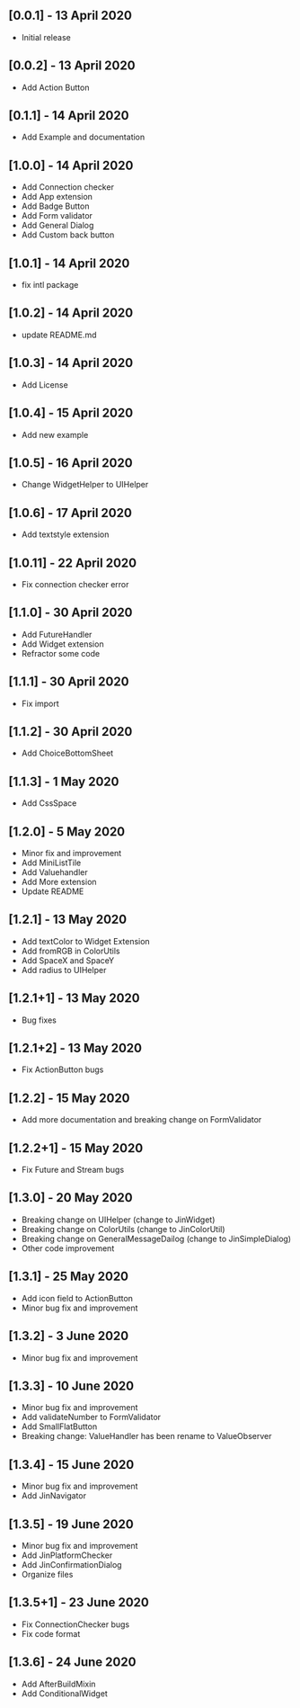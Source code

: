 ## [0.0.1] - 13 April 2020

- Initial release

## [0.0.2] - 13 April 2020

- Add Action Button

## [0.1.1] - 14 April 2020

- Add Example and documentation

## [1.0.0] - 14 April 2020

- Add Connection checker
- Add App extension
- Add Badge Button
- Add Form validator
- Add General Dialog
- Add Custom back button

## [1.0.1] - 14 April 2020

- fix intl package

## [1.0.2] - 14 April 2020

- update README.md

## [1.0.3] - 14 April 2020

- Add License

## [1.0.4] - 15 April 2020

- Add new example

## [1.0.5] - 16 April 2020

- Change WidgetHelper to UIHelper

## [1.0.6] - 17 April 2020

- Add textstyle extension

## [1.0.11] - 22 April 2020

- Fix connection checker error

## [1.1.0] - 30 April 2020

- Add FutureHandler
- Add Widget extension
- Refractor some code

## [1.1.1] - 30 April 2020

- Fix import

## [1.1.2] - 30 April 2020

- Add ChoiceBottomSheet

## [1.1.3] - 1 May 2020

- Add CssSpace

## [1.2.0] - 5 May 2020

- Minor fix and improvement
- Add MiniListTile
- Add Valuehandler
- Add More extension
- Update README

## [1.2.1] - 13 May 2020

- Add textColor to Widget Extension
- Add fromRGB in ColorUtils
- Add SpaceX and SpaceY
- Add radius to UIHelper

## [1.2.1+1] - 13 May 2020

- Bug fixes

## [1.2.1+2] - 13 May 2020

- Fix ActionButton bugs

## [1.2.2] - 15 May 2020

- Add more documentation and breaking change on FormValidator

## [1.2.2+1] - 15 May 2020

- Fix Future and Stream bugs

## [1.3.0] - 20 May 2020

- Breaking change on UIHelper (change to JinWidget)
- Breaking change on ColorUtils (change to JinColorUtil)
- Breaking change on GeneralMessageDailog (change to JinSimpleDialog)
- Other code improvement

## [1.3.1] - 25 May 2020

- Add icon field to ActionButton
- Minor bug fix and improvement

## [1.3.2] - 3 June 2020

- Minor bug fix and improvement

## [1.3.3] - 10 June 2020

- Minor bug fix and improvement
- Add validateNumber to FormValidator
- Add SmallFlatButton
- Breaking change: ValueHandler has been rename to ValueObserver

## [1.3.4] - 15 June 2020

- Minor bug fix and improvement
- Add JinNavigator

## [1.3.5] - 19 June 2020

- Minor bug fix and improvement
- Add JinPlatformChecker
- Add JinConfirmationDialog
- Organize files

## [1.3.5+1] - 23 June 2020

- Fix ConnectionChecker bugs
- Fix code format

## [1.3.6] - 24 June 2020

- Add AfterBuildMixin
- Add ConditionalWidget
